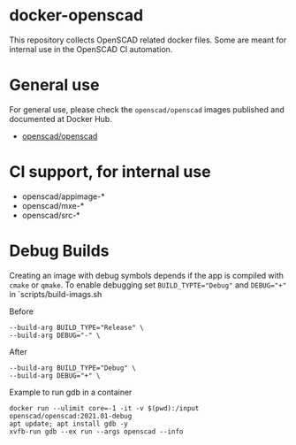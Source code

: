 # docker-openscad
This repository collects OpenSCAD related docker files. Some are meant for internal use in the OpenSCAD CI automation.

# General use

For general use, please check the `openscad/openscad` images published and documented at Docker Hub.

* [openscad/openscad](https://hub.docker.com/repository/docker/openscad/openscad)

# CI support, for internal use

* openscad/appimage-*
* openscad/mxe-*
* openscad/src-*

# Debug Builds

Creating an image with debug symbols depends if the app is compiled with `cmake` or `qmake`. To enable debugging set `BUILD_TYPTE="Debug"` and `DEBUG="+"` in `scripts/build-imags.sh


Before
```
--build-arg BUILD_TYPE="Release" \
--build-arg DEBUG="-" \
```

After
```
--build-arg BUILD_TYPE="Debug" \
--build-arg DEBUG="+" \
```

Example to run gdb in a container
```
docker run --ulimit core=-1 -it -v $(pwd):/input openscad/openscad:2021.01-debug
apt update; apt install gdb -y
xvfb-run gdb --ex run --args openscad --info
```